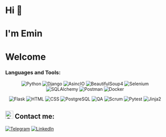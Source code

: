 # Hi 👋 
# I'm Emin
# Welcome

### Languages and Tools:
<div align="center">
  
![Python](https://img.shields.io/badge/-Python-090909)
![Django](https://img.shields.io/badge/-Django-090909)
![AsincIO](https://img.shields.io/badge/-AsincIO-090909)
![BeautifulSoup4](https://img.shields.io/badge/-BeautifulSoup4-090909)
![Selenium](https://img.shields.io/badge/-Selenium-090909)
![SQLAlchemy](https://img.shields.io/badge/-SQLAlchemy-090909)
![Postman](https://img.shields.io/badge/-Postman-090909)
![Docker](https://img.shields.io/badge/-Docker-090909)

</div>

<div align="center">
  
![Flask](https://img.shields.io/badge/-Flask-090909)
![HTML](https://img.shields.io/badge/-HTML-090909)
![CSS](https://img.shields.io/badge/-CSS-090909)
![PostgreSQL](https://img.shields.io/badge/-PostgreSQL-090909)
![QA](https://img.shields.io/badge/-QA-090909)
![Scrum](https://img.shields.io/badge/-Scrum-090909)
![Pytest](https://img.shields.io/badge/-Pytest-090909)
![Jinja2](https://img.shields.io/badge/-Jinja2-090909)

</div>

## <a href="mailto:bagirov3min@gmail.com" rel="nofollow"> <img width="25" src="https://user-images.githubusercontent.com/5141132/50740364-7ea80880-1217-11e9-8faf-2348e31beedd.png" alt="Gmail" style="max-width: 100%;"></a> Contact me:
[![Telegram](https://img.shields.io/badge/-Telegram-090909?style=for-the-badge&logo=telegram&logoColor=27A0D9)](https://t.me/Emin_pro)
[![LinkedIn](https://img.shields.io/badge/-LinkedIn-090909?style=for-the-badge&logo=linkedin&logoColor=007BB6)](https://www.linkedin.com/in/emin-bagirov-01b044284/)
